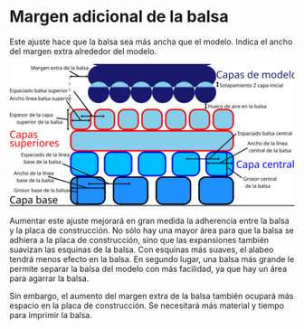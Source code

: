 Margen adicional de la balsa
====
Este ajuste hace que la balsa sea más ancha que el modelo. Indica el ancho del margen extra alrededor del modelo.

![Dimensiones relacionadas con la balsa](../images/raft_dimensions.svg)

Aumentar este ajuste mejorará en gran medida la adherencia entre la balsa y la placa de construcción. No sólo hay una mayor área para que la balsa se adhiera a la placa de construcción, sino que las expansiones también suavizan las esquinas de la balsa. Con esquinas más suaves, el alabeo tendrá menos efecto en la balsa. En segundo lugar, una balsa más grande le permite separar la balsa del modelo con más facilidad, ya que hay un área para agarrar la balsa.

Sin embargo, el aumento del margen extra de la balsa también ocupará más espacio en la placa de construcción. Se necesitará más material y tiempo para imprimir la balsa.